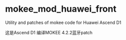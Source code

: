 mokee_mod_huawei_front
======================

Utility and patches of mokee code for Huawei Ascend D1

这是Ascend D1 编译MOKEE 4.2.2蓝牙patch
